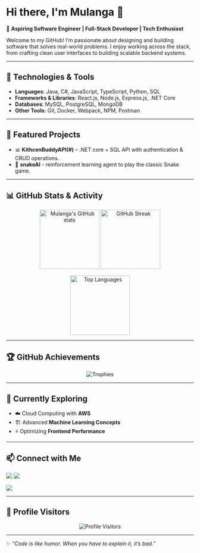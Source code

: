 # Hi there, I'm Mulanga 👋  

🚀 **Aspiring Software Engineer | Full-Stack Developer | Tech Enthusiast**  

Welcome to my GitHub! I’m passionate about designing and building software that solves real-world problems. I enjoy working across the stack, from crafting clean user interfaces to building scalable backend systems.  

---

## 🔧 Technologies & Tools  
- **Languages**: Java, C#, JavaScript, TypeScript, Python, SQL  
- **Frameworks & Libraries**: React.js, Node.js, Express.js, .NET Core  
- **Databases**: MySQL, PostgreSQL, MongoDB  
- **Other Tools**: Git, Docker, Webpack, NPM, Postman  

---

## 📌 Featured Projects  
- 📊 **KithcenBuddyAPI(#)** – .NET core + SQL API with authentication & CRUD operations.
- 🤖 **snakeAI** -  reinforcement learning agent to play the classic Snake game.

---

## 📊 GitHub Stats & Activity  

<p align="center">
  <img src="https://github-readme-stats.vercel.app/api?username=User021230&show_icons=true&theme=tokyonight" alt="Mulanga's GitHub stats" height="160"/>
  <img src="https://github-readme-streak-stats.herokuapp.com/?user=User021230&theme=tokyonight" alt="GitHub Streak" height="160"/>
</p>

<p align="center">
  <img src="https://github-readme-stats.vercel.app/api/top-langs/?username=User021230&layout=compact&theme=tokyonight" alt="Top Languages" height="160"/>
</p>

---

## 🏆 GitHub Achievements  

<p align="center">
  <img src="https://github-profile-trophy.vercel.app/?username=User021230&theme=tokyonight&no-frame=true&row=1&column=6" alt="Trophies"/>
</p>

---

## 🌱 Currently Exploring  
- ☁️ Cloud Computing with **AWS**  
- 🏗 Advanced **Machine Learning Concepts**  
- ⚡ Optimizing **Frontend Performance**  

---

## 📫 Connect with Me  
<p align="left">
  <a href="https://www.linkedin.com/in/mulangasennelo/"><img src="https://img.shields.io/badge/LinkedIn-0077B5?style=for-the-badge&logo=linkedin&logoColor=white"/></a>
  <a href="mgsennelo@gmail.com"><img src="https://img.shields.io/badge/Email-D14836?style=for-the-badge&logo=gmail&logoColor=white"/></a>
  
  <a href="https://your-portfolio.com"><img src="https://img.shields.io/badge/Portfolio-000000?style=for-the-badge&logo=firefox&logoColor=white"/></a>
</p>  

---

## 👀 Profile Visitors  
<p align="center">
  <img src="https://komarev.com/ghpvc/?username=User021230&style=for-the-badge" alt="Profile Visitors"/>
</p>  

---

✨ _“Code is like humor. When you have to explain it, it’s bad.”_  
